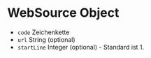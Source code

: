 # WebSource Object

* `code` Zeichenkette
* `url` String (optional)
* `startLine` Integer (optional) - Standard ist 1.